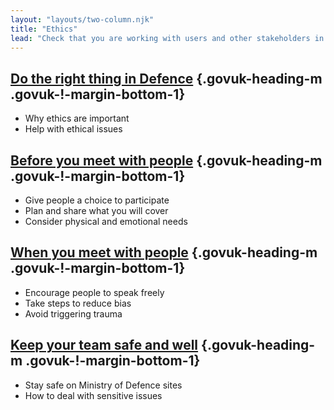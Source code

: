 ```yaml
---
layout: "layouts/two-column.njk"
title: "Ethics"
lead: "Check that you are working with users and other stakeholders in an open, fair and safe way."
---
```


## [Do the right thing in Defence](/ethics/do-the-right-thing-in-defence/) {.govuk-heading-m .govuk-!-margin-bottom-1}

- Why ethics are important
- Help with ethical issues

## [Before you meet with people](/ethics/before-you-meet-with-people) {.govuk-heading-m .govuk-!-margin-bottom-1}

- Give people a choice to participate
- Plan and share what you will cover 
- Consider physical and emotional needs

## [When you meet with people](/ethics/when-you-meet-with-people) {.govuk-heading-m .govuk-!-margin-bottom-1}

- Encourage people to speak freely
- Take steps to reduce bias
- Avoid triggering trauma 

## [Keep your team safe and well](/ethics/keep-your-team-safe-and-well) {.govuk-heading-m .govuk-!-margin-bottom-1}

- Stay safe on Ministry of Defence sites
- How to deal with sensitive issues
